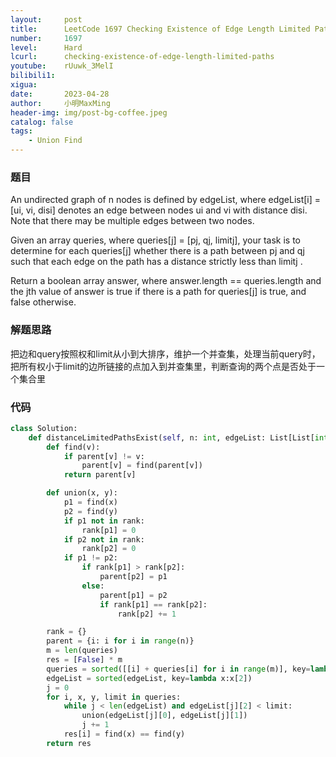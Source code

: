 ```yaml
---
layout:     post
title:      LeetCode 1697 Checking Existence of Edge Length Limited Paths (Python)
number:     1697
level:      Hard
lcurl:      checking-existence-of-edge-length-limited-paths
youtube:    rUuwk_3MelI
bilibili1:  
xigua:      
date:       2023-04-28
author:     小明MaxMing
header-img: img/post-bg-coffee.jpeg
catalog: false
tags:
    - Union Find
---
```


### 题目

An undirected graph of n nodes is defined by edgeList, where edgeList[i] = [ui, vi, disi] denotes an edge between nodes ui and vi with distance disi. Note that there may be multiple edges between two nodes.

Given an array queries, where queries[j] = [pj, qj, limitj], your task is to determine for each queries[j] whether there is a path between pj and qj such that each edge on the path has a distance strictly less than limitj .

Return a boolean array answer, where answer.length == queries.length and the jth value of answer is true if there is a path for queries[j] is true, and false otherwise.

### 解题思路

把边和query按照权和limit从小到大排序，维护一个并查集，处理当前query时，把所有权小于limit的边所链接的点加入到并查集里，判断查询的两个点是否处于一个集合里

### 代码
```python
class Solution:
    def distanceLimitedPathsExist(self, n: int, edgeList: List[List[int]], queries: List[List[int]]) -> List[bool]:
        def find(v):
            if parent[v] != v:
                parent[v] = find(parent[v])
            return parent[v]

        def union(x, y):
            p1 = find(x)
            p2 = find(y)
            if p1 not in rank:
                rank[p1] = 0
            if p2 not in rank:
                rank[p2] = 0
            if p1 != p2:
                if rank[p1] > rank[p2]:
                    parent[p2] = p1
                else:
                    parent[p1] = p2
                    if rank[p1] == rank[p2]:
                        rank[p2] += 1

        rank = {}
        parent = {i: i for i in range(n)}
        m = len(queries)
        res = [False] * m
        queries = sorted([[i] + queries[i] for i in range(m)], key=lambda x:x[3])
        edgeList = sorted(edgeList, key=lambda x:x[2])
        j = 0
        for i, x, y, limit in queries:
            while j < len(edgeList) and edgeList[j][2] < limit:
                union(edgeList[j][0], edgeList[j][1])
                j += 1
            res[i] = find(x) == find(y)
        return res
```
